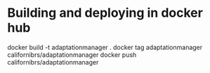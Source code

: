 # Building and deploying in docker hub
docker build -t adaptationmanager .
docker tag adaptationmanager californibrs/adaptationmanager
docker push californibrs/adaptationmanager
